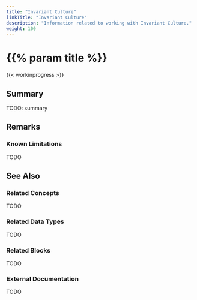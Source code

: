 ```yaml
---
title: "Invariant Culture"
linkTitle: "Invariant Culture"
description: "Information related to working with Invariant Culture."
weight: 100
---
```


# {{% param title %}}

{{< workinprogress >}}

## Summary

TODO: summary

## Remarks

### Known Limitations

TODO

## See Also

### Related Concepts

TODO

### Related Data Types

TODO

### Related Blocks

TODO

### External Documentation

TODO
